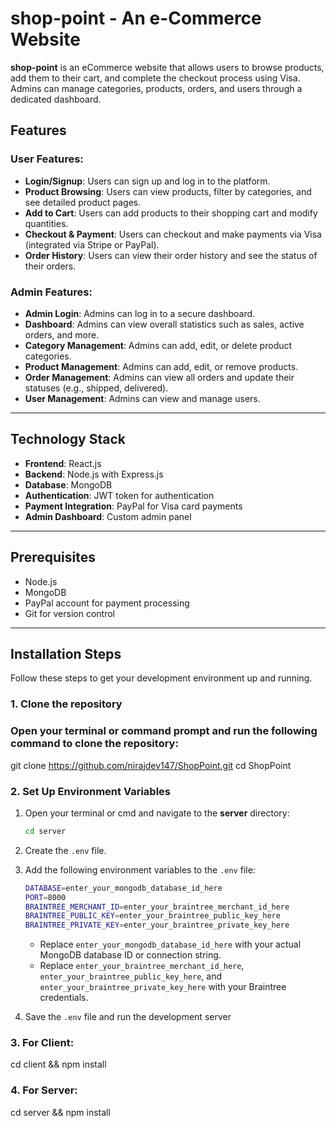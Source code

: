 # shop-point - An e-Commerce Website

**shop-point** is an eCommerce website that allows users to browse products, add them to their cart, and complete the checkout process using Visa. Admins can manage categories, products, orders, and users through a dedicated dashboard.

## Features

### User Features:
- **Login/Signup**: Users can sign up and log in to the platform.
- **Product Browsing**: Users can view products, filter by categories, and see detailed product pages.
- **Add to Cart**: Users can add products to their shopping cart and modify quantities.
- **Checkout & Payment**: Users can checkout and make payments via Visa (integrated via Stripe or PayPal).
- **Order History**: Users can view their order history and see the status of their orders.

### Admin Features:
- **Admin Login**: Admins can log in to a secure dashboard.
- **Dashboard**: Admins can view overall statistics such as sales, active orders, and more.
- **Category Management**: Admins can add, edit, or delete product categories.
- **Product Management**: Admins can add, edit, or remove products.
- **Order Management**: Admins can view all orders and update their statuses (e.g., shipped, delivered).
- **User Management**: Admins can view and manage users.

---

## Technology Stack

- **Frontend**: React.js 
- **Backend**: Node.js with Express.js 
- **Database**: MongoDB 
- **Authentication**: JWT token for authentication
- **Payment Integration**: PayPal for Visa card payments
- **Admin Dashboard**: Custom admin panel 

---

## Prerequisites

- Node.js 
- MongoDB 
- PayPal account for payment processing
- Git for version control

---

## Installation Steps

Follow these steps to get your development environment up and running.

### 1. Clone the repository

### Open your terminal or command prompt and run the following command to clone the repository:

git clone https://github.com/nirajdev147/ShopPoint.git
cd ShopPoint

### 2. Set Up Environment Variables

1. Open your terminal or cmd and navigate to the **server** directory:

    ```bash
    cd server
    ```

2. Create the `.env` file.

3. Add the following environment variables to the `.env` file:

    ```bash
    DATABASE=enter_your_mongodb_database_id_here
    PORT=8000
    BRAINTREE_MERCHANT_ID=enter_your_braintree_merchant_id_here
    BRAINTREE_PUBLIC_KEY=enter_your_braintree_public_key_here
    BRAINTREE_PRIVATE_KEY=enter_your_braintree_private_key_here
    ```

    - Replace `enter_your_mongodb_database_id_here` with your actual MongoDB database ID or connection string.
    - Replace `enter_your_braintree_merchant_id_here`, `enter_your_braintree_public_key_here`, and `enter_your_braintree_private_key_here` with your Braintree credentials.

4. Save the `.env` file and run the development server

### 3. For Client:

cd client && npm install

### 4. For Server:

cd server && npm install


